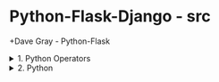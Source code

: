 # Python-Flask-Django - src

+Dave Gray - Python-Flask

<details>
<summary>1. Python Operators </summary>

# Python Operators

```py
# Assignment Operators
name = "Dave"
print(name)

# Arithmetic Operators
a = 2 + 2
b = 4 - 2
c = 24 / 5
d = 24 // 5
e = round(24 / 5)
f = 24 % 5
g = 2 ** 5

print("a", a, "b", b, "c", c, "d", d, "e", e, "f", f, "g", g)

meaning = 42
meaning += 1
print(meaning)
meaning -= 1
print(meaning)
meaning *= 10
print(meaning)
meaning /= 10
print(meaning)
meaning = round(meaning)
print(meaning)

# Comparison Operators
print(2 == 2)
print(2 != 2)
print(3 != 2)
print(10 > 2)
print(10 < 2)
print(10 >= 10)

if meaning > 10:
    print('Right on!')
else:
    print('Not today')

# Ternary Operator
print('Great!') if meaning > 10 else print('Not today')
```

# #END</details>

<details>
<summary>2. Python </summary>

# Python

```py

```

```py

```

```py

```

```py

```

```py

```

```py

```

```py

```

```py

```

```py

```

```py

```

```py

```

```py

```

# #END</details>
